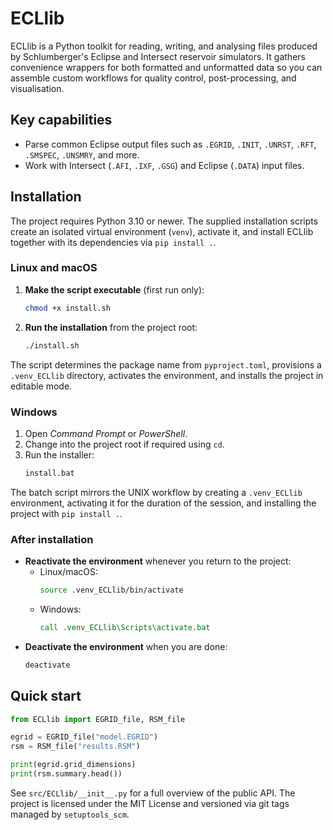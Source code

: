# ECLlib

ECLlib is a Python toolkit for reading, writing, and analysing files produced by Schlumberger's Eclipse and Intersect reservoir simulators. It gathers convenience wrappers for both formatted and unformatted data so you can assemble custom workflows for quality control, post-processing, and visualisation.

## Key capabilities

- Parse common Eclipse output files such as `.EGRID`, `.INIT`, `.UNRST`, `.RFT`, `.SMSPEC`, `.UNSMRY`, and more.
- Work with Intersect (`.AFI`, `.IXF`, `.GSG`) and Eclipse (`.DATA`) input files.

## Installation

The project requires Python 3.10 or newer. The supplied installation scripts create an isolated virtual environment (`venv`), activate it, and install ECLlib together with its dependencies via `pip install .`.

### Linux and macOS

1. **Make the script executable** (first run only):
   ```bash
   chmod +x install.sh
   ```
2. **Run the installation** from the project root:
   ```bash
   ./install.sh
   ```

The script determines the package name from `pyproject.toml`, provisions a `.venv_ECLlib` directory, activates the environment, and installs the project in editable mode.

### Windows

1. Open *Command Prompt* or *PowerShell*.
2. Change into the project root if required using `cd`.
3. Run the installer:
   ```bat
   install.bat
   ```

The batch script mirrors the UNIX workflow by creating a `.venv_ECLlib` environment, activating it for the duration of the session, and installing the project with `pip install .`.

### After installation

- **Reactivate the environment** whenever you return to the project:
  - Linux/macOS:
    ```bash
    source .venv_ECLlib/bin/activate
    ```
  - Windows:
    ```bat
    call .venv_ECLlib\Scripts\activate.bat
    ```
- **Deactivate the environment** when you are done:
  ```bash
  deactivate
  ```

## Quick start

```python
from ECLlib import EGRID_file, RSM_file

egrid = EGRID_file("model.EGRID")
rsm = RSM_file("results.RSM")

print(egrid.grid_dimensions)
print(rsm.summary.head())
```

See `src/ECLlib/__init__.py` for a full overview of the public API. The project is licensed under the MIT License and versioned via git tags managed by `setuptools_scm`.
